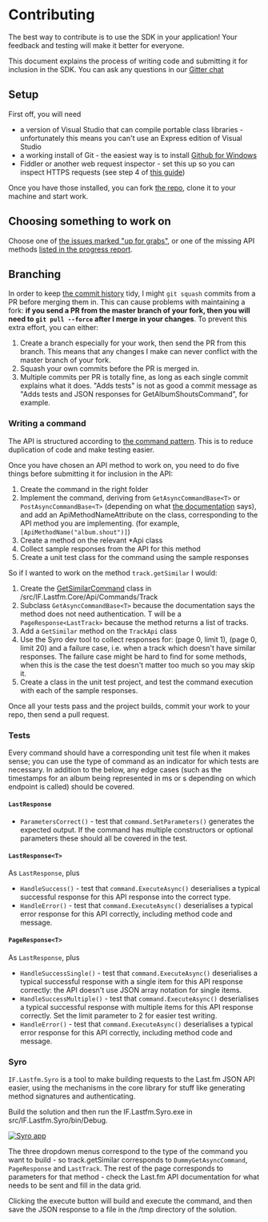 # Contributing

The best way to contribute is to use the SDK in your application! Your feedback and testing will make it better for everyone.

This document explains the process of writing code and submitting it for inclusion in the SDK. You can ask any questions in our [Gitter chat](https://gitter.im/inflatablefriends/lastfm)

## Setup

First off, you will need 

- a version of Visual Studio that can compile portable class libraries - unfortunately this means you can't use an Express edition of Visual Studio
- a working install of Git - the easiest way is to install [Github for Windows](https://windows.github.com/)
- Fiddler or another web request inspector - set this up so you can inspect HTTPS requests (see step 4 of [this guide](http://rikk.it/blog/capture-windows-phone-8-network-traffic-with-fiddler/))

Once you have those installed, you can fork [the repo](https://github.com/inflatablefriends/lastfm), clone it to your machine and start work.

## Choosing something to work on

Choose one of [the issues marked "up for grabs"](https://github.com/inflatablefriends/lastfm/labels/up%20for%20grabs), or one of the missing API methods [listed in the progress report](https://github.com/inflatablefriends/lastfm/blob/master/PROGRESS.md).

## Branching

In order to keep [the commit history](https://github.com/inflatablefriends/lastfm/commits/master) tidy, I might `git squash` commits from a PR before merging them in. This can cause problems with maintaining a fork: **if you send a PR from the master branch of your fork, then you will need to `git pull --force` after I merge in your changes**. To prevent this extra effort, you can either:

1. Create a branch especially for your work, then send the PR from this branch. This means that any changes I make can never conflict with the master branch of your fork.
2. Squash your own commits before the PR is merged in.
  1. Multiple commits per PR is totally fine, as long as each single commit explains what it does. "Adds tests" is not as good a commit message as "Adds tests and JSON responses for GetAlbumShoutsCommand", for example.

### Writing a command

The API is structured according to [the command pattern](http://en.wikipedia.org/wiki/Command_pattern). This is to reduce duplication of code and make testing easier.

Once you have chosen an API method to work on, you need to do five things before submitting it for inclusion in the API:

1. Create the command in the right folder
2. Implement the command, deriving from `GetAsyncCommandBase<T>` or `PostAsyncCommandBase<T>` (depending on what [the documentation](http://www.last.fm/api) says), and add an ApiMethodNameAttribute on the class, corresponding to the API method you are implementing. (for example, `[ApiMethodName("album.shout")]`)
3. Create a method on the relevant *Api class
4. Collect sample responses from the API for this method
5. Create a unit test class for the command using the sample responses

So if I wanted to work on the method `track.getSimilar` I would:

1. Create the [GetSimilarCommand](/src/IF.Lastfm.Core/Api/Commands/Track/GetSimilarCommand.cs) class in /src/IF.Lastfm.Core/Api/Commands/Track
2. Subclass `GetAsyncCommandBase<T>` because the documentation says the method does not need authentication. T will be a `PageResponse<LastTrack>` because the method returns a list of tracks.
3. Add a `GetSimilar` method on the `TrackApi` class
4. Use the Syro dev tool to collect responses for: (page 0, limit 1), (page 0, limit 20) and a failure case, i.e. when a track which doesn't have similar responses. The failure case might be hard to find for some methods, when this is the case the test doesn't matter too much so you may skip it.
5. Create a class in the unit test project, and test the command execution with each of the sample responses.

Once all your tests pass and the project builds, commit your work to your repo, then send a pull request.

### Tests

Every command should have a corresponding unit test file when it makes sense; you can use the type of command as an indicator for which tests are necessary. In addition to the below, any edge cases (such as the timestamps for an album being represented in ms or s depending on which endpoint is called) should be covered.

#### `LastResponse`

- `ParametersCorrect()` - test that `command.SetParameters()` generates the expected output. If the command has multiple constructors or optional parameters these should all be covered in the test.

#### `LastResponse<T>`

As `LastResponse`, plus

- `HandleSuccess()` - test that `command.ExecuteAsync()` deserialises a typical successful response for this API response into the correct type.
- `HandleError()` - test that `command.ExecuteAsync()` deserialises a typical error response for this API correctly, including method code and message.

#### `PageResponse<T>`

As `LastResponse`, plus

- `HandleSuccessSingle()` - test that `command.ExecuteAsync()` deserialises a typical successful response with a single item for this API response correctly: the API doesn't use JSON array notation for single items.
- `HandleSuccessMultiple()` - test that `command.ExecuteAsync()` deserialises a typical successful response with multiple items for this API response correctly. Set the limit parameter to 2 for easier test writing.
- `HandleError()` - test that `command.ExecuteAsync()` deserialises a typical error response for this API correctly, including method code and message.

### Syro

`IF.Lastfm.Syro` is a tool to make building requests to the Last.fm JSON API easier, using the mechanisms in the core library for stuff like generating method signatures and authenticating.

Build the solution and then run the IF.Lastfm.Syro.exe in src/IF.Lastfm.Syro/bin/Debug.

[![Syro app](https://github.com/inflatablefriends/lastfm/blob/master/res/syro.png)](https://github.com/inflatablefriends/lastfm/blob/master/res/syro.png)

The three dropdown menus correspond to the type of the command you want to build - so track.getSimilar corresponds to `DummyGetAsyncCommand`, `PageResponse` and `LastTrack`. The rest of the page corresponds to parameters for that method - check the Last.fm API documentation for what needs to be sent and fill in the data grid.

Clicking the execute button will build and execute the command, and then save the JSON response to a file in the /tmp directory of the solution. 
